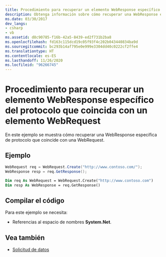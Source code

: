 ```yaml
---
title: Procedimiento para recuperar un elemento WebResponse específico del protocolo que coincida con un elemento WebRequest
description: Obtenga información sobre cómo recuperar una WebResponse específica de protocolo que coincide con una WebRequest en .NET Framework.
ms.date: 03/30/2017
dev_langs:
- csharp
- vb
ms.assetid: d8c90785-f16b-42a5-8439-ed2f731b2ba8
ms.openlocfilehash: fd163c115dcd19c05f93f4c202b043440834ba9d
ms.sourcegitcommit: bc293b14af795e0e999e3304dd40c0222cf2ffe4
ms.translationtype: HT
ms.contentlocale: es-ES
ms.lasthandoff: 11/26/2020
ms.locfileid: "96266745"
---
```

# <a name="how-to-retrieve-a-protocol-specific-webresponse-that-matches-a-webrequest"></a>Procedimiento para recuperar un elemento WebResponse específico del protocolo que coincida con un elemento WebRequest

En este ejemplo se muestra cómo recuperar una WebResponse específica de protocolo que coincide con una WebRequest.  
  
## <a name="example"></a>Ejemplo  
  
```csharp  
WebRequest req = WebRequest.Create("http://www.contoso.com/");  
WebResponse resp = req.GetResponse();  
```  
  
```vb  
Dim req As WebRequest = WebRequest.Create("http://www.contoso.com")  
Dim resp As WebResponse = req.GetResponse()  
```  
  
## <a name="compiling-the-code"></a>Compilar el código  

 Para este ejemplo se necesita:  
  
- Referencias al espacio de nombres **System.Net**.  
  
## <a name="see-also"></a>Vea también

- [Solicitud de datos](requesting-data.md)
